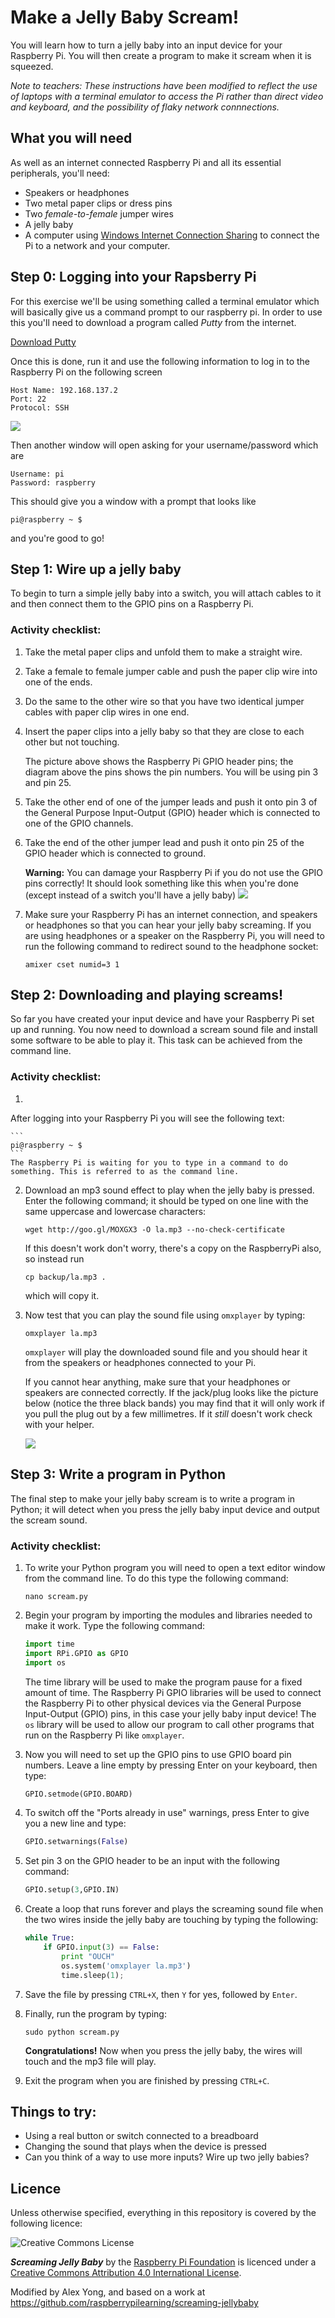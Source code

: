 # Make a Jelly Baby Scream!

You will learn how to turn a jelly baby into an input device for your Raspberry Pi. You will then create a program to make it scream when it is squeezed.

*Note to teachers: These instructions have been modified to reflect the use of laptops with a terminal emulator to access the Pi rather than direct video and keyboard, and the possibility of flaky network connnections.*

## What you will need

As well as an internet connected Raspberry Pi and all its essential peripherals, you'll need:

- Speakers or headphones
- Two metal paper clips or dress pins
- Two *female-to-female* jumper wires
- A jelly baby
- A computer using [Windows Internet Connection Sharing](http://windows.microsoft.com/en-us/windows/using-internet-connection-sharing) to connect the Pi to a network and your computer.

## Step 0: Logging into your Rapsberry Pi

For this exercise we'll be using something called a terminal emulator which will basically give us a command prompt to our raspberry pi.  In order to use this you'll need to download a program called *Putty* from the internet.

[Download Putty](http://the.earth.li/~sgtatham/putty/latest/x86/putty.exe)

Once this is done, run it and use the following information to log in to the Raspberry Pi on the following screen

	Host Name: 192.168.137.2
	Port: 22
	Protocol: SSH
	
![](./images/putty.png)

Then another window will open asking for your username/password which are

	Username: pi
	Password: raspberry

This should give you a window with a prompt that looks like 

```
pi@raspberry ~ $
```

and you're good to go!

## Step 1: Wire up a jelly baby

To begin to turn a simple jelly baby into a switch, you will attach cables to it and then connect them to the GPIO pins on a Raspberry Pi.

### Activity checklist:

1. Take the metal paper clips and unfold them to make a straight wire.

2. Take a female to female jumper cable and push the paper clip wire into one of the ends.

3. Do the same to the other wire so that you have two identical jumper cables with paper clip wires in one end.

4. Insert the paper clips into a jelly baby so that they are close to each other but not touching.

    The picture above shows the Raspberry Pi GPIO header pins; the diagram above the pins shows the pin numbers. You will be using pin 3 and pin 25.

5. Take the other end of one of the jumper leads and push it onto pin 3 of the General Purpose Input-Output (GPIO) header which is connected to one of the GPIO channels.

6. Take the end of the other jumper lead and push it onto pin 25 of the GPIO header which is connected to ground.

    **Warning:** You can damage your Raspberry Pi if you do not use the GPIO pins correctly!
	It should look something like this when you're done (except instead of a switch you'll have a jelly baby)
	![](./images/pi-layout.svg)


7. Make sure your Raspberry Pi has an internet connection, and speakers or headphones so that you can hear your jelly baby screaming. If you are using headphones or a speaker on the Raspberry Pi, you will need to run the following command to redirect sound to the headphone socket:

    `amixer cset numid=3 1`

## Step 2: Downloading and playing screams!

So far you have created your input device and have your Raspberry Pi set up and running. You now need to download a scream sound file and install some software to be able to play it. This task can be achieved from the command line.

### Activity checklist:

1.
  After logging into your Raspberry Pi you will see the following text:

    ```
    pi@raspberry ~ $
    ```
    The Raspberry Pi is waiting for you to type in a command to do something. This is referred to as the command line.

2.  Download an mp3 sound effect to play when the jelly baby is pressed. Enter the following command; it should be typed on one line with the same uppercase and lowercase characters:

    ```
    wget http://goo.gl/MOXGX3 -O la.mp3 --no-check-certificate
    ```

	If this doesn't work don't worry, there's a copy on the RaspberryPi also, so instead run 

	```
	cp backup/la.mp3 .
	```
	which will copy it.

3.  Now test that you can play the sound file using `omxplayer` by typing:

    ```
    omxplayer la.mp3
    ```

	```omxplayer``` will play the downloaded sound file and you should hear it from the speakers or headphones connected to your Pi.

	If you cannot hear anything, make sure that your headphones or speakers are connected correctly.  If the jack/plug looks like the picture below (notice the three black bands) you may find that it will only work if you pull the plug out by a few millimetres.  If it *still* doesn't work check with your helper.

	![](./images/3-5mmjack.jpg)

## Step 3: Write a program in Python

The final step to make your jelly baby scream is to write a program in Python; it will detect when you press the jelly baby input device and output the scream sound.

### Activity checklist:

1. To write your Python program you will need to open a text editor window from the command line. To do this type the following command:

    ```
    nano scream.py
    ```

2. Begin your program by importing the modules and libraries needed to make it work. Type the following command:

    ```python
    import time
    import RPi.GPIO as GPIO
    import os
    ```

    The time library will be used to make the program pause for a fixed amount of time. The Raspberry Pi GPIO libraries will be used to connect the Raspberry Pi to other physical devices via the General Purpose Input-Output (GPIO) pins, in this case your jelly baby input device! The `os` library will be used to allow our program to call other programs that run on the Raspberry Pi like `omxplayer`.

3. Now you will need to set up the GPIO pins to use GPIO board pin numbers. Leave a line empty by pressing Enter on your keyboard, then type:

    ```python
    GPIO.setmode(GPIO.BOARD)
    ```
    
4. To switch off the "Ports already in use" warnings, press Enter to give you a new line and type:

    ```python
    GPIO.setwarnings(False)
    ```
    
5. Set pin 3 on the GPIO header to be an input with the following command:

    ```python
    GPIO.setup(3,GPIO.IN)
    ```
    
6. Create a loop that runs forever and plays the screaming sound file when the two wires inside the jelly baby are touching by typing the following:

    ```python
    while True:
        if GPIO.input(3) == False:
            print "OUCH"
            os.system('omxplayer la.mp3')
            time.sleep(1);
    ```

7. Save the file by pressing `CTRL+X`, then `Y` for yes, followed by `Enter`.

8. Finally, run the program by typing:

    ```
    sudo python scream.py
    ```

    **Congratulations!** Now when you press the jelly baby, the wires will touch and the mp3 file will play.

9. Exit the program when you are finished by pressing `CTRL+C`.

## Things to try:

- Using a real button or switch connected to a breadboard
- Changing the sound that plays when the device is pressed
- Can you think of a way to use more inputs?  Wire up two jelly babies?

## Licence

Unless otherwise specified, everything in this repository is covered by the following licence:

![Creative Commons License](http://i.creativecommons.org/l/by-sa/4.0/88x31.png)

***Screaming Jelly Baby*** by the [Raspberry Pi Foundation](http://raspberrypi.org) is licenced under a [Creative Commons Attribution 4.0 International License](http://creativecommons.org/licenses/by-sa/4.0/).

Modified by Alex Yong, and based on a work at https://github.com/raspberrypilearning/screaming-jellybaby
